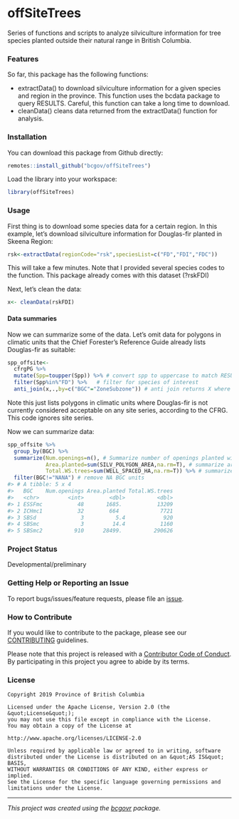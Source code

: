 <!-- Add a project state badge
See https://github.com/BCDevExchange/Our-Project-Docs/blob/master/discussion/projectstates.md
If you have bcgovr installed and you use RStudio, click the 'Insert BCDevex Badge' Addin. -->

offSiteTrees
============

Series of functions and scripts to analyze silviculture information for
tree species planted outside their natural range in British Columbia.

### Features

So far, this package has the following functions:

-   extractData() to download silviculture information for a given
    species and region in the province. This function uses the bcdata
    package to query RESULTS. Careful, this function can take a long
    time to download.
-   cleanData() cleans data returned from the extractData() function for
    analysis.

### Installation

You can download this package from Github directly:

``` r
remotes::install_github("bcgov/offSiteTrees")
```

Load the library into your workspace:

``` r
library(offSiteTrees)
```

### Usage

First thing is to download some species data for a certain region. In
this example, let’s download silviculture information for Douglas-fir
planted in Skeena Region:

``` r
rsk<-extractData(regionCode="rsk",speciesList=c("FD","FDI","FDC"))
```

This will take a few minutes. Note that I provided several species codes
to the function. This package already comes with this dataset (?rskFDI)

Next, let’s clean the data:

``` r
x<- cleanData(rskFDI)
```

#### Data summaries

Now we can summarize some of the data. Let’s omit data for polygons in
climatic units that the Chief Forester’s Reference Guide already lists
Douglas-fir as suitable:

``` r
spp_offsite<-
  cfrgPG %>%
  mutate(Spp=toupper(Spp)) %>% # convert spp to uppercase to match RESULTS
  filter(Spp%in%"FD") %>%   # filter for species of interest
  anti_join(x,.,by=c("BGC"="ZoneSubzone")) # anti join returns X where it is not listed in CFRG
```

Note this just lists polygons in climatic units where Douglas-fir is not
currently considered acceptable on any site series, according to the
CFRG. This code ignores site series.

Now we can summarize data:

``` r
spp_offsite %>% 
  group_by(BGC) %>% 
  summarize(Num.openings=n(), # Summarize number of openings planted with Fd
            Area.planted=sum(SILV_POLYGON_AREA,na.rm=T), # summarize area planted with Fd
            Total.WS.trees=sum(WELL_SPACED_HA,na.rm=T)) %>% # summarize total Fd well spaced
  filter(BGC!="NANA") # remove NA BGC units
#> # A tibble: 5 x 4
#>   BGC    Num.openings Area.planted Total.WS.trees
#>   <chr>         <int>        <dbl>          <dbl>
#> 1 ESSFmc           48       1685.           13209
#> 2 ICHmc1           32        664             7721
#> 3 SBSd              3          5.4            920
#> 4 SBSmc             3         14.4           1160
#> 5 SBSmc2          910      28499.          290626
```

### Project Status

Developmental/preliminary

### Getting Help or Reporting an Issue

To report bugs/issues/feature requests, please file an
[issue](https://github.com/bcgov/offSiteTrees/issues/).

### How to Contribute

If you would like to contribute to the package, please see our
[CONTRIBUTING](CONTRIBUTING.md) guidelines.

Please note that this project is released with a [Contributor Code of
Conduct](CODE_OF_CONDUCT.md). By participating in this project you agree
to abide by its terms.

### License

    Copyright 2019 Province of British Columbia

    Licensed under the Apache License, Version 2.0 (the &quot;License&quot;);
    you may not use this file except in compliance with the License.
    You may obtain a copy of the License at

    http://www.apache.org/licenses/LICENSE-2.0

    Unless required by applicable law or agreed to in writing, software distributed under the License is distributed on an &quot;AS IS&quot; BASIS,
    WITHOUT WARRANTIES OR CONDITIONS OF ANY KIND, either express or implied.
    See the License for the specific language governing permissions and limitations under the License.

------------------------------------------------------------------------

*This project was created using the
[bcgovr](https://github.com/bcgov/bcgovr) package.*

